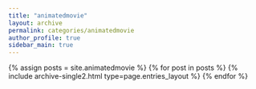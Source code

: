 ```yaml
---
title: "animatedmovie"
layout: archive
permalink: categories/animatedmovie
author_profile: true
sidebar_main: true
---
```


{% assign posts = site.animatedmovie %}
{% for post in posts %} {% include archive-single2.html type=page.entries_layout %} {% endfor %}